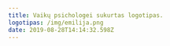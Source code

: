 ```yaml
---
title: Vaikų psichologei sukurtas logotipas.
logotipas: /img/emilija.png
date: 2019-08-28T14:14:32.598Z
---
```


